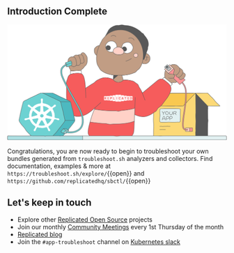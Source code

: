 ## Introduction Complete

![replicated gif](../../assets/Group_599.png)

Congratulations, you are now ready to begin to troubleshoot your own bundles generated from `troubleshoot.sh` analyzers and collectors. Find documentation, examples & more at `https://troubleshoot.sh/explore/`{{open}} and `https://github.com/replicatedhq/sbctl/`{{open}}

## Let's keep in touch

- Explore other [Replicated Open Source](https://www.replicated.com/oss) projects 
- Join our monthly [Community Meetings](https://calendar.google.com/calendar/u/0?cid=Y19mMGx1aGhiZGtscGllOGo5dWpicXMwNnN1a0Bncm91cC5jYWxlbmRhci5nb29nbGUuY29t) every 1st Thursday of the month
- [Replicated blog](https://www.replicated.com/blog/) 
- Join the `#app-troubleshoot` channel on [Kubernetes slack](https://kubernetes.slack.com/channels/app-troubleshoot) 